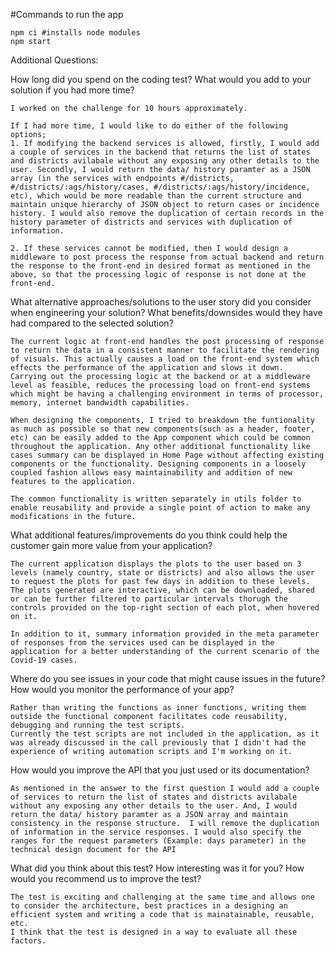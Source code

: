 #Commands to run the app
```
npm ci #installs node modules
npm start
```
Additional Questions:

How long did you spend on the coding test? What would you add to your solution if you had more time?
```
I worked on the challenge for 10 hours approximately. 

If I had more time, I would like to do either of the following options;
1. If modifying the backend services is allowed, firstly, I would add a couple of services in the backend that returns the list of states and districts avilabale without any exposing any other details to the user. Secondly, I would return the data/ history paramter as a JSON array (in the services with endpoints #/districts, #/districts/:ags/history/cases, #/districts/:ags/history/incidence, etc), which would be more readable than the current structure and maintain unique hierarchy of JSON object to return cases or incidence history. I would also remove the duplication of certain records in the history parameter of districts and services with duplication of information.

2. If these services cannot be modified, then I would design a middleware to post process the response from actual backend and return the response to the front-end in desired format as mentioned in the above, so that the processing logic of response is not done at the front-end.
```
What alternative approaches/solutions to the user story did you consider when engineering your solution? What benefits/downsides would they have had compared to the selected solution?
```
The current logic at front-end handles the post processing of response to return the data in a consistent manner to facilitate the rendering of visuals. This actually causes a load on the front-end system which effects the performance of the application and slows it down.
Carrying out the processing logic at the backend or at a middleware level as feasible, reduces the processing load on front-end systems which might be having a challenging environment in terms of processor, memory, internet bandwidth capabilities.

When designing the components, I tried to breakdown the funtionality as much as possible so that new components(such as a header, footer, etc) can be easily added to the App component which could be common throughout the application. Any other additional functionality like cases summary can be displayed in Home Page without affecting existing components or the functionality. Designing components in a loosely coupled fashion allows easy maintainability and addition of new features to the application.

The common functionality is written separately in utils folder to enable reusability and provide a single point of action to make any modifications in the future.
```
What additional features/improvements do you think could help the customer gain more value from your application?
```
The current application displays the plots to the user based on 3 levels (namely country, state or districts) and also allows the user to request the plots for past few days in addition to these levels. The plots generated are interactive, which can be downloaded, shared or can be further filtered to particular intervals thorugh the controls provided on the top-right section of each plot, when hovered on it.

In addition to it, summary information provided in the meta parameter of responses from the services used can be displayed in the application for a better understanding of the current scenario of the Covid-19 cases.

```
Where do you see issues in your code that might cause issues in the future? How would you monitor the performance of your app?
```
Rather than writing the functions as inner functions, writing them outside the functional component facilitates code reusability, debugging and running the test scripts.
Currently the test scripts are not included in the application, as it was already discussed in the call previously that I didn't had the experience of writing automation scripts and I'm working on it.

```
How would you improve the API that you just used or its documentation?
```
As mentioned in the answer to the first question I would add a couple of services to return the list of states and districts avilabale without any exposing any other details to the user. And, I would return the data/ history paramter as a JSON array and maintain consistency in the response structure.  I will remove the duplication of information in the service responses. I would also specify the ranges for the request parameters (Example: days parameter) in the technical design document for the API
```
What did you think about this test? How interesting was it for you? How would you recommend us to improve the test?
```
The test is exciting and challenging at the same time and allows one to consider the architecture, best practices in a designing an efficient system and writing a code that is mainatainable, reusable, etc.
I think that the test is designed in a way to evaluate all these factors.
```



